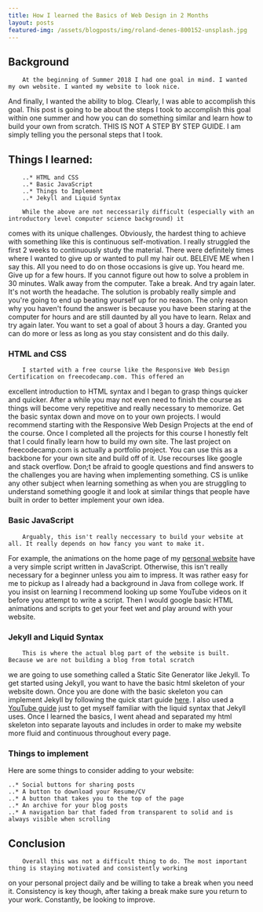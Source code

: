```yaml
---
title: How I learned the Basics of Web Design in 2 Months
layout: posts
featured-img: /assets/blogposts/img/roland-denes-800152-unsplash.jpg
---
```

## Background

        At the beginning of Summer 2018 I had one goal in mind. I wanted my own website. I wanted my website to look nice. 
And finally, I wanted the ability to blog. Clearly, I was able to accomplish this goal. This post is going to be about 
the steps I took to accomplish this goal within one summer and how you can do something similar and learn how to build 
your own from scratch. THIS IS NOT A STEP BY STEP GUIDE. I am simply telling you the personal steps that I took. 

## Things I learned:

        ..* HTML and CSS
        ..* Basic JavaScript
        ..* Things to Implement
        ..* Jekyll and Liquid Syntax

        While the above are not neccessarily difficult (especially with an introductory level computer science background) it 
comes with its unique challenges. Obviously, the hardest thing to achieve with something like this is continuous 
self-motivation. I really struggled the first 2 weeks to continuously study the material. There were definitely times 
where I wanted to give up or wanted to pull my hair out. BELEIVE ME when I say this. All you need to do on those
occasions is give up. You heard me. Give up for a few hours. If you cannot figure out how to solve a problem in 30 minutes. 
Walk away from the computer. Take a break. And try again later. It's not worth the headache. The solution is probably 
really simple and you're going to end up beating yourself up for no reason. The only reason why you haven't found the 
answer is because you have been staring at the computer for hours and are still daunted by all you have to learn. Relax 
and try again later. 
        You want to set a goal of about 3 hours a day. Granted you can do more or less as long as you stay consistent and 
do this daily. 

### HTML and CSS

        I started with a free course like the Responsive Web Design Certification on freecodecamp.com. This offered an 
excellent introduction to HTML syntax and I began to grasp things quicker and quicker. After a while you may not 
even need to finish the course as things will become very repetitive and really necessary to memorize. Get the basic 
syntax down and move on to your own projects. I would recommend starting with the Responsive Web Design Projects at 
the end of the course. 
        Once I completed all the projects for this course I honestly felt that I could finally learn how to build my own
site. The last project on freecodecamp.com is actually a portfolio project. You can use this as a backbone for your own site 
and build off of it. Use recourses like google and stack overflow. Don;t be afraid to google questions and find answers
to the challenges you are having when implementing something. CS is unlike any other subject when learning something
as when you are struggling to understand something google it and look at similar things that people have built in order
to better implement your own idea. 

### Basic JavaScript

        Arguably, this isn't really neccessary to build your website at all. It really depends on how fancy you want to make it.
For example, the animations on the home page of my [personal website](\projects\Portfolio.md) have a very simple 
script written in JavaScript. Otherwise, this isn't really necessary for a beginner unless you aim to impress. 
It was rather easy for me to pickup as I already had a background in Java from college work. If you insist on learning I 
recommend looking up some YouTube videos on it before you attempt to write a script. Then I would google basic HTML animations
and scripts to get your feet wet and play around with your website. 

### Jekyll and Liquid Syntax

        This is where the actual blog part of the website is built. Because we are not building a blog from total scratch
we are going to use something called a Static Site Generator like Jekyll. To get started using Jekyll, you want to have 
the basic html skeleton of your website down. Once you are done with the basic skeleton you can implement Jekyll by 
following the quick start guide [here](https://jekyllrb.com/docs/). I also used 
a [YouTube guide](https://www.youtube.com/playlist?list=PLLAZ4kZ9dFpOPV5C5Ay0pHaa0RJFhcmcB) just to get myself familiar 
with the liquid syntax that Jekyll uses. Once I learned the basics, I went ahead and separated my html skeleton into 
separate layouts and includes in order to make my website more fluid and continuous throughout every page. 

### Things to implement

Here are some things to consider adding to your website: 

    ..* Social buttons for sharing posts
    ..* A button to download your Resume/CV
    ..* A button that takes you to the top of the page
    ..* An archive for your blog posts
    ..* A navigation bar that faded from transparent to solid and is always visible when scrolling

## Conclusion

        Overall this was not a difficult thing to do. The most important thing is staying motivated and consistently working 
on your personal project daily and be willing to take a break when you need it. Consistency is key though, after taking 
a break make sure you return to your work. Constantly, be looking to improve. 